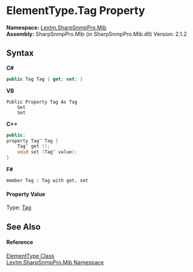 # ElementType.Tag Property 
 

**Namespace:**&nbsp;<a href="N_Lextm_SharpSnmpPro_Mib">Lextm.SharpSnmpPro.Mib</a><br />**Assembly:**&nbsp;SharpSnmpPro.Mib (in SharpSnmpPro.Mib.dll) Version: 2.1.2

## Syntax

**C#**<br />
``` C#
public Tag Tag { get; set; }
```

**VB**<br />
``` VB
Public Property Tag As Tag
	Get
	Set
```

**C++**<br />
``` C++
public:
property Tag^ Tag {
	Tag^ get ();
	void set (Tag^ value);
}
```

**F#**<br />
``` F#
member Tag : Tag with get, set

```


#### Property Value
Type: <a href="T_Lextm_SharpSnmpPro_Mib_Tag">Tag</a>

## See Also


#### Reference
<a href="T_Lextm_SharpSnmpPro_Mib_ElementType">ElementType Class</a><br /><a href="N_Lextm_SharpSnmpPro_Mib">Lextm.SharpSnmpPro.Mib Namespace</a><br />